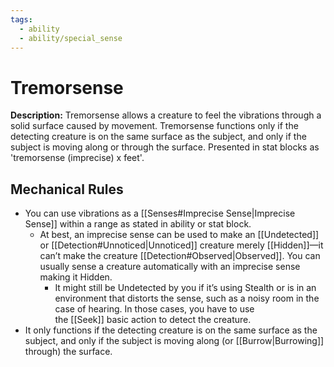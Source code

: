 ```yaml
---
tags:
  - ability
  - ability/special_sense
---
```

# Tremorsense

**Description:** Tremorsense allows a creature to feel the vibrations through a solid surface caused by movement. Tremorsense functions only if the detecting creature is on the same surface as the subject, and only if the subject is moving along or through the surface. Presented in stat blocks as 'tremorsense (imprecise) x feet'.

## Mechanical Rules

- You can use vibrations as a [[Senses#Imprecise Sense|Imprecise Sense]] within a range as stated in ability or stat block.
	-  At best, an imprecise sense can be used to make an [[Undetected]]  or [[Detection#Unnoticed|Unnoticed]] creature merely [[Hidden]]—it can’t make the creature [[Detection#Observed|Observed]]. You can usually sense a creature automatically with an imprecise sense making it Hidden.
		- It might still be Undetected by you if it’s using Stealth or is in an environment that distorts the sense, such as a noisy room in the case of hearing. In those cases, you have to use the [[Seek]] basic action to detect the creature. 
- It only functions if the detecting creature is on the same surface as the subject, and only if the subject is moving along (or [[Burrow|Burrowing]] through) the surface.